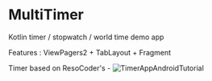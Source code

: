 # MultiTimer

Kotlin timer / stopwatch / world time demo app

Features : ViewPagers2 + TabLayout + Fragment
  
  Timer based on ResoCoder's - ![TimerAppAndroidTutorial]("https://github.com/ResoCoder/TimerAppAndroidTutorial")    
